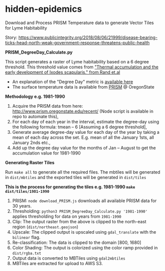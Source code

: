 # hidden-epidemics
Download and Process PRISM Temperature data to generate Vector Tiles for Lyme Habitability

Story: https://www.publicintegrity.org/2018/08/06/21999/disease-bearing-ticks-head-north-weak-government-response-threatens-public-health

**PRISM_DegreeDay_Calculate.py**

This script generates a raster of Lyme habitability based on a 6 degree threshold. This threshold value comes from ["Thermal accumulation and the early development of Ixodes scapularis." from Rand et.al](https://pdfs.semanticscholar.org/fd95/ff4de3f2a88b1d51b90c0d84a9707bc226d8.pdf)

* An explanation of the "Degree Day" metric is [available here](http://www.degreedays.net/introduction)
* The surface temperature data is available from [PRISM](http://www.prism.oregonstate.edu/) @ OregonState

**Methodology e.g. 1981-1990**

1. Acquire the PRISM data from here: http://www.prism.oregonstate.edu/recent/ (Node script is available in repo to automate this),
2. For each day of each year in the interval, estimate the degree-day using the following formula: tmean – 6 [Assuming a 6 degree threshold],
3. Generate average degree-day value for each day of the year by taking a mean of each day across the set. E.g. mean of all the January 1sts, all January 2nds etc.,
4. Add up the degree day value for the months of Jan – August to get the accumulation value for 1981-1990

**Generating Raster Tiles**

Run `make all` to generate all the required files. The mbtiles will be generated in `dist/mbtiles` and the exported tiles will be generated in `dist/tiles`

**This is the process for generating the tiles e.g. 1981-1990 `make dist/tiles/1981-1990`**

1. PRISM: `node download_PRISM.js` downloads all available PRISM data for 30 years.
2. Thresholding: `python3 PRISM_DegreeDay_Calculate.py '1981-1990'` applies thresholding for data on years from `1981-1990`
3. Clip: The output raster from the above is clipped to the north-east region (`dist/northeast.geojson`)
4. Upscale: The clipped output is upscaled using `gdal_translate` with the `bilinear` flag.
5. Re-classification: The data is clipped to the domain [800, 1680]
6. Color Shading: The output is colorized using the color ramp provided in `dist/rgba.txt`
7. Output data is converted to MBTiles using `gdal2mbtiles`
8. MBTiles are extracted for upload to AWS S3.